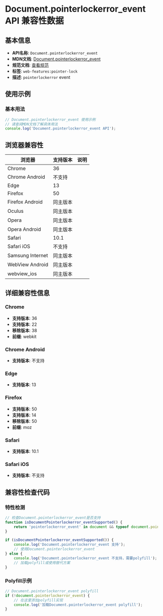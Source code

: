 # Document.pointerlockerror_event API 兼容性数据

## 基本信息

- **API名称**: `Document.pointerlockerror_event`
- **MDN文档**: [Document.pointerlockerror_event](https://developer.mozilla.org/docs/Web/API/Document/pointerlockerror_event)
- **规范文档**: [查看规范](https://w3c.github.io/pointerlock/#pointerlockchange-and-pointerlockerror-events,https://w3c.github.io/pointerlock/#dom-document-onpointerlockerror)
- **标签**: `web-features:pointer-lock`
- **描述**: `pointerlockerror` event

## 使用示例

### 基本用法

```javascript
// Document.pointerlockerror_event 使用示例
// 请查阅MDN文档了解具体用法
console.log('Document.pointerlockerror_event API');
```

## 浏览器兼容性

| 浏览器 | 支持版本 | 说明 |
|--------|----------|------|
| Chrome | 36 |  |
| Chrome Android | 不支持 |  |
| Edge | 13 |  |
| Firefox | 50 |  |
| Firefox Android | 同主版本 |  |
| Oculus | 同主版本 |  |
| Opera | 同主版本 |  |
| Opera Android | 同主版本 |  |
| Safari | 10.1 |  |
| Safari iOS | 不支持 |  |
| Samsung Internet | 同主版本 |  |
| WebView Android | 同主版本 |  |
| webview_ios | 同主版本 |  |

## 详细兼容性信息

### Chrome

- **支持版本**: 36
- **支持版本**: 22
- **移除版本**: 38
- **前缀**: webkit

### Chrome Android

- **支持版本**: 不支持

### Edge

- **支持版本**: 13

### Firefox

- **支持版本**: 50
- **支持版本**: 14
- **移除版本**: 50
- **前缀**: moz

### Safari

- **支持版本**: 10.1

### Safari iOS

- **支持版本**: 不支持

## 兼容性检查代码

### 特性检测

```javascript
// 检查Document.pointerlockerror_event是否支持
function isDocumentPointerlockerror_eventSupported() {
    return 'pointerlockerror_event' in document && typeof document.pointerlockerror_event === 'function';
}

if (isDocumentPointerlockerror_eventSupported()) {
    console.log('Document.pointerlockerror_event 支持');
    // 使用Document.pointerlockerror_event
} else {
    console.log('Document.pointerlockerror_event 不支持，需要polyfill');
    // 加载polyfill或使用替代方案
}
```

### Polyfill示例

```javascript
// Document.pointerlockerror_event polyfill
if (!document.pointerlockerror_event) {
    // 在这里添加polyfill实现
    console.log('加载Document.pointerlockerror_event polyfill');
}
```

